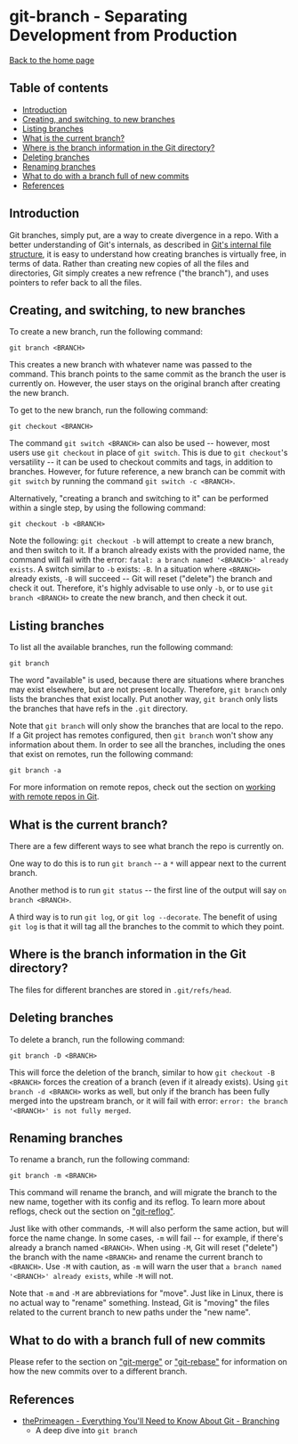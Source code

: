 # git-branch - Separating Development from Production

[Back to the home page](../README.md)

## Table of contents

- [Introduction](#introduction)
- [Creating, and switching, to new branches](#creating-and-switching-to-new-branches)
- [Listing branches](#listing-branches)
- [What is the current branch?](#what-is-the-current-branch)
- [Where is the branch information in the Git directory?](#where-is-the-branch-information-in-the-git-directory?)
- [Deleting branches](#deleting-branches)
- [Renaming branches](#renaming-branches)
- [What to do with a branch full of new commits](#what-to-do-with-a-branch-full-of-new-commits)
- [References](#references)

## Introduction

Git branches, simply put, are a way to create divergence in a repo. With a better understanding of Git's internals, as described in [Git's internal file structure](git-internal-file-structure.md), it is easy to understand how creating branches is virtually free, in terms of data. Rather than creating new copies of all the files and directories, Git simply creates a new refrence ("the branch"), and uses pointers to refer back to all the files.

## Creating, and switching, to new branches

To create a new branch, run the following command:

```
git branch <BRANCH>
```

This creates a new branch with whatever name was passed to the command. This branch points to the same commit as the branch the user is currently on. However, the user stays on the original branch after creating the new branch.

To get to the new branch, run the following command:

```
git checkout <BRANCH>
```

The command `git switch <BRANCH>` can also be used -- however, most users use `git checkout` in place of `git switch`. This is due to `git checkout`'s versatility -- it can be used to checkout commits and tags, in addition to branches. However, for future reference, a new branch can be commit with `git switch` by running the command `git switch -c <BRANCH>`.

Alternatively, "creating a branch and switching to it" can be performed within a single step, by using the following command:

```
git checkout -b <BRANCH>
```

Note the following: `git checkout -b` will attempt to create a new branch, and then switch to it. If a branch already exists with the provided name, the command will fail with the error: `fatal: a branch named '<BRANCH>' already exists`. A switch similar to `-b` exists: `-B`. In a situation where `<BRANCH>` already exists, `-B` will succeed -- Git will reset ("delete") the branch and check it out. Therefore, it's highly advisable to use only `-b`, or to use `git branch <BRANCH>` to create the new branch, and then check it out.

## Listing branches

To list all the available branches, run the following command:

```
git branch
```

The word "available" is used, because there are situations where branches may exist elsewhere, but are not present locally. Therefore, `git branch` only lists the branches that exist locally. Put another way, `git branch` only lists the branches that have refs in the `.git` directory.

Note that `git branch` will only show the branches that are local to the repo. If a Git project has remotes configured, then `git branch` won't show any information about them. In order to see all the branches, including the ones that exist on remotes, run the following command:

```
git branch -a
```

For more information on remote repos, check out the section on [working with remote repos in Git](git-remote.md#using-git-fetch-to-grab-the-current-state-of-a-remote-repo).

## What is the current branch?

There are a few different ways to see what branch the repo is currently on.

One way to do this is to run `git branch` -- a `*` will appear next to the current branch.

Another method is to run `git status` -- the first line of the output will say `on branch <BRANCH>`.

A third way is to run `git log`, or `git log --decorate`. The benefit of using `git log` is that it will tag all the branches to the commit to which they point.

## Where is the branch information in the Git directory?

The files for different branches are stored in `.git/refs/head`.

## Deleting branches

To delete a branch, run the following command:

```
git branch -D <BRANCH>
```

This will force the deletion of the branch, similar to how `git checkout -B <BRANCH>` forces the creation of a branch (even if it already exists). Using `git branch -d <BRANCH>` works as well, but only if the branch has been fully merged into the upstream branch, or it will fail with error: `error: the branch '<BRANCH>' is not fully merged`.

## Renaming branches

To rename a branch, run the following command:

```
git branch -m <BRANCH>
```

This command will rename the branch, and will migrate the branch to the new name, together with its config and its reflog. To learn more about reflogs, check out the section on ["git-reflog"](git-reflog.md).

Just like with other commands, `-M` will also perform the same action, but will force the name change. In some cases, `-m` will fail -- for example, if there's already a branch named `<BRANCH>`. When using `-M`, Git will reset ("delete") the branch with the name `<BRANCH>` and rename the current branch to `<BRANCH>`. Use `-M` with caution, as `-m` will warn the user that `a branch named '<BRANCH>' already exists`, while `-M` will not.

Note that `-m` and `-M` are abbreviations for "move". Just like in Linux, there is no actual way to "rename" something. Instead, Git is "moving" the files related to the current branch to new paths under the "new name".

## What to do with a branch full of new commits

Please refer to the section on ["git-merge"](git-merge.md) or ["git-rebase"](git-rebase.md) for information on how the new commits over to a different branch.

## References

- [thePrimeagen - Everything You'll Need to Know About Git - Branching](https://theprimeagen.github.io/fem-git/lessons/branches-merges-and-more/branching)
    - A deep dive into `git branch`
